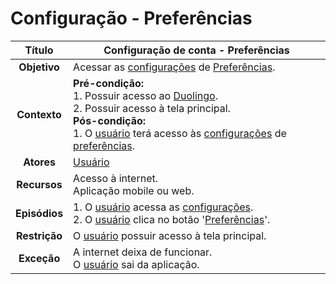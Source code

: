# Configuração - Preferências

| **Título** | Configuração de conta - Preferências |
| :--------: | --------------- |
| **Objetivo** | Acessar as [configurações](../lexicos.md#configuracoes) de [Preferências](../lexicos.md#preferencias). |
| **Contexto** | **Pré-condição:** <br/>1. Possuir acesso ao [Duolingo](../lexicos.md#duolingo). <br/>2. Possuir acesso à tela principal. <br/>**Pós-condição:** <br/>1. O [usuário](../lexicos.md#usuario) terá acesso às [configurações](../lexicos.md#configuracoes) de [preferências](../lexicos.md#preferencias). |
| **Atores** | [Usuário](../lexicos.md#usuario) |
| **Recursos** | Acesso à internet. <br/>Aplicação mobile ou web. |
| **Episódios** | 1. O [usuário](../lexicos.md#usuario) acessa as [configurações](../lexicos.md#configuracoes).<br/>2. O [usuário](../lexicos.md#usuario) clica no botão '[Preferências](../lexicos.md#preferencias)'. |
| **Restrição** | O [usuário](../lexicos.md#usuario) possuir acesso à tela principal. |
| **Exceção** | A internet deixa de funcionar. <br/>O [usuário](../lexicos.md#usuario) sai da aplicação. |
